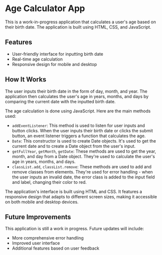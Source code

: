 # Age Calculator App

This is a work-in-progress application that calculates a user's age based on their birth date. The application is built using HTML, CSS, and JavaScript.

## Features
- User-friendly interface for inputting birth date
- Real-time age calculation
- Responsive design for mobile and desktop

## How It Works
The user inputs their birth date in the form of day, month, and year. The application then calculates the user's age in years, months, and days by comparing the current date with the inputted birth date.

The age calculation is done using JavaScript. Here are the main methods used:

- `addEventListener`: This method is used to listen for user inputs and button clicks. When the user inputs their birth date or clicks the submit button, an event listener triggers a function that calculates the age.
- `Date`: This constructor is used to create Date objects. It's used to get the current date and to create a Date object from the user's input.
- `getFullYear`, `getMonth`, `getDate`: These methods are used to get the year, month, and day from a Date object. They're used to calculate the user's age in years, months, and days.
- `classList.add`, `classList.remove`: These methods are used to add and remove classes from elements. They're used for error handling - when the user inputs an invalid date, the error class is added to the input field and label, changing their color to red.

The application's interface is built using HTML and CSS. It features a responsive design that adapts to different screen sizes, making it accessible on both mobile and desktop devices.

## Future Improvements
This application is still a work in progress. Future updates will include:
- More comprehensive error handling
- Improved user interface
- Additional features based on user feedback
